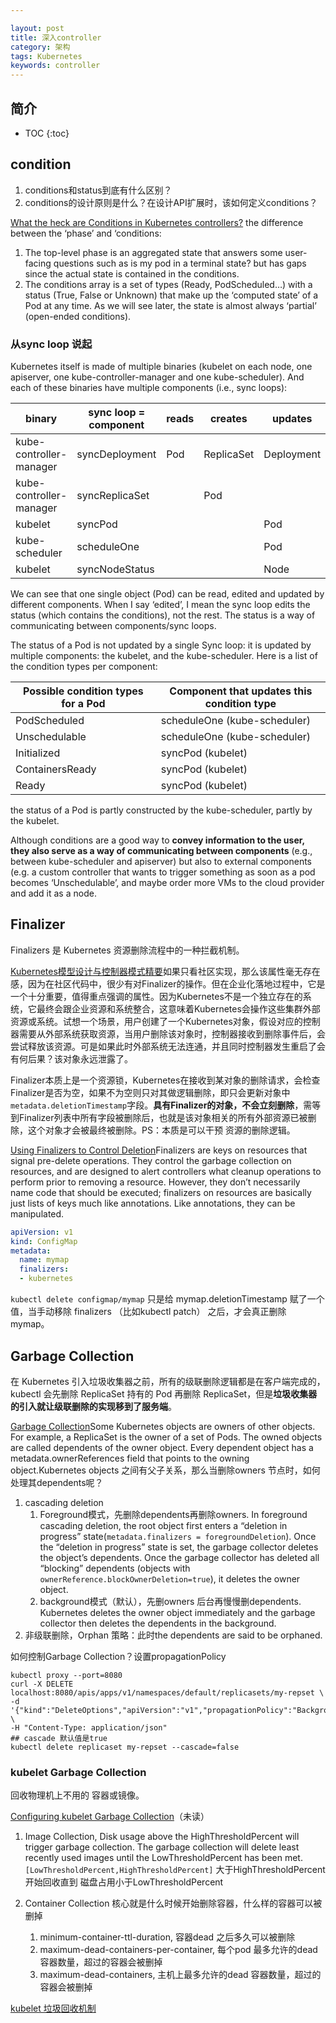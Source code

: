 ```yaml
---

layout: post
title: 深入controller
category: 架构
tags: Kubernetes
keywords: controller
---
```


## 简介

* TOC
{:toc}

## condition

1. conditions和status到底有什么区别？
2. conditions的设计原则是什么？在设计API扩展时，该如何定义conditions？

[What the heck are Conditions in Kubernetes controllers?](https://maelvls.dev/kubernetes-conditions/)
the difference between the ‘phase’ and ‘conditions:
1. The top-level phase is an aggregated state that answers some user-facing questions such as is my pod in a terminal state? but has gaps since the actual state is contained in the conditions.
2. The conditions array is a set of types (Ready, PodScheduled…) with a status (True, False or Unknown) that make up the ‘computed state’ of a Pod at any time. As we will see later, the state is almost always ‘partial’ (open-ended conditions).

### 从sync loop 说起

Kubernetes itself is made of multiple binaries (kubelet on each node, one apiserver, one kube-controller-manager and one kube-scheduler). And each of these binaries have multiple components (i.e., sync loops):

|binary|	sync loop = component|	reads	|creates|	updates|
|---|---|---|---|---|
|kube-controller-manager|	syncDeployment|	Pod	|ReplicaSet|	Deployment|
|kube-controller-manager|	syncReplicaSet|	|	Pod	||
|kubelet|	syncPod|||			Pod|
|kube-scheduler|	scheduleOne|||			Pod|
|kubelet|	syncNodeStatus|||			Node|

We can see that one single object (Pod) can be read, edited and updated by different components. When I say ‘edited’, I mean the sync loop edits the status (which contains the conditions), not the rest. The status is a way of communicating between components/sync loops.

The status of a Pod is not updated by a single Sync loop: it is updated by multiple components: the kubelet, and the kube-scheduler. Here is a list of the condition types per component:

|Possible condition types for a Pod|	Component that updates this condition type|
|---|---|
|PodScheduled|	scheduleOne (kube-scheduler)|
|Unschedulable|	scheduleOne (kube-scheduler)|
|Initialized|	syncPod (kubelet)|
|ContainersReady|	syncPod (kubelet)|
|Ready|	syncPod (kubelet)|

the status of a Pod is partly constructed by the kube-scheduler, partly by the kubelet.

Although conditions are a good way to **convey information to the user, they also serve as a way of communicating between components** (e.g., between kube-scheduler and apiserver) but also to external components (e.g. a custom controller that wants to trigger something as soon as a pod becomes ‘Unschedulable’, and maybe order more VMs to the cloud provider and add it as a node.

## Finalizer

Finalizers 是 Kubernetes 资源删除流程中的一种拦截机制。

[Kubernetes模型设计与控制器模式精要](https://mp.weixin.qq.com/s/Dbf0NSJIX-fz28Heix3EtA)如果只看社区实现，那么该属性毫无存在感，因为在社区代码中，很少有对Finalizer的操作。但在企业化落地过程中，它是一个十分重要，值得重点强调的属性。因为Kubernetes不是一个独立存在的系统，它最终会跟企业资源和系统整合，这意味着Kubernetes会操作这些集群外部资源或系统。试想一个场景，用户创建了一个Kubernetes对象，假设对应的控制器需要从外部系统获取资源，当用户删除该对象时，控制器接收到删除事件后，会尝试释放该资源。可是如果此时外部系统无法连通，并且同时控制器发生重启了会有何后果？该对象永远泄露了。

Finalizer本质上是一个资源锁，Kubernetes在接收到某对象的删除请求，会检查Finalizer是否为空，如果不为空则只对其做逻辑删除，即只会更新对象中`metadata.deletionTimestamp`字段。**具有Finalizer的对象，不会立刻删除**，需等到Finalizer列表中所有字段被删除后，也就是该对象相关的所有外部资源已被删除，这个对象才会被最终被删除。PS：本质是可以干预 资源的删除逻辑。

[Using Finalizers to Control Deletion](https://kubernetes.io/blog/2021/05/14/using-finalizers-to-control-deletion/)Finalizers are keys on resources that signal pre-delete operations. They control the garbage collection on resources, and are designed to alert controllers what cleanup operations to perform prior to removing a resource. However, they don’t necessarily name code that should be executed; finalizers on resources are basically just lists of keys much like annotations. Like annotations, they can be manipulated.

```yaml
apiVersion: v1
kind: ConfigMap
metadata:
  name: mymap
  finalizers:
  - kubernetes
```

`kubectl delete configmap/mymap` 只是给 mymap.deletionTimestamp 赋了一个值，当手动移除 finalizers （比如kubectl patch） 之后，才会真正删除mymap。



## Garbage Collection

在 Kubernetes 引入垃圾收集器之前，所有的级联删除逻辑都是在客户端完成的，kubectl 会先删除 ReplicaSet 持有的 Pod 再删除 ReplicaSet，但是**垃圾收集器的引入就让级联删除的实现移到了服务端**。

[Garbage Collection](https://kubernetes.io/docs/concepts/workloads/controllers/garbage-collection/)Some Kubernetes objects are owners of other objects. For example, a ReplicaSet is the owner of a set of Pods. The owned objects are called dependents of the owner object. Every dependent object has a metadata.ownerReferences field that points to the owning object.Kubernetes objects 之间有父子关系，那么当删除owners 节点时，如何处理其dependents呢？

1. cascading deletion
    1. Foreground模式，先删除dependents再删除owners. In foreground cascading deletion, the root object first enters a “deletion in progress” state(`metadata.finalizers = foregroundDeletion`). Once the “deletion in progress” state is set, the garbage collector deletes the object’s dependents. Once the garbage collector has deleted all “blocking” dependents (objects with `ownerReference.blockOwnerDeletion=true`), it deletes the owner object.
    2. background模式（默认），先删owners 后台再慢慢删dependents. Kubernetes deletes the owner object immediately and the garbage collector then deletes the dependents in the background.
2. 非级联删除，Orphan 策略：此时the dependents are said to be orphaned.

如何控制Garbage Collection？设置propagationPolicy

```
kubectl proxy --port=8080
curl -X DELETE localhost:8080/apis/apps/v1/namespaces/default/replicasets/my-repset \
-d '{"kind":"DeleteOptions","apiVersion":"v1","propagationPolicy":"Background"}' \
-H "Content-Type: application/json"
## cascade 默认值是true
kubectl delete replicaset my-repset --cascade=false
```

### kubelet Garbage Collection

回收物理机上不用的 容器或镜像。

[Configuring kubelet Garbage Collection](https://kubernetes.io/docs/concepts/cluster-administration/kubelet-garbage-collection/)（未读）

1. Image Collection, Disk usage above the HighThresholdPercent will trigger garbage collection. The garbage collection will delete least recently used images until the LowThresholdPercent has been met. `[LowThresholdPercent,HighThresholdPercent]` 大于HighThresholdPercent 开始回收直到 磁盘占用小于LowThresholdPercent
2. Container Collection 核心就是什么时候开始删除容器，什么样的容器可以被删掉

    1. minimum-container-ttl-duration, 容器dead 之后多久可以被删除
    2. maximum-dead-containers-per-container, 每个pod 最多允许的dead 容器数量，超过的容器会被删掉
    3. maximum-dead-containers, 主机上最多允许的dead 容器数量，超过的容器会被删掉

[kubelet 垃圾回收机制](https://mp.weixin.qq.com/s/GInMyCUdAjaa2hFX3swbNg)